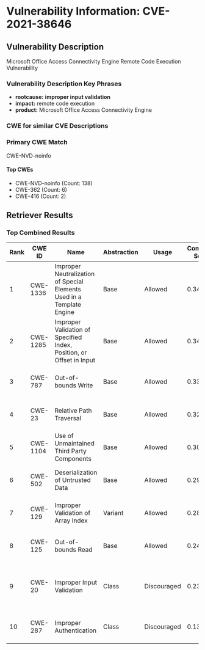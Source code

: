 # Vulnerability Information: CVE-2021-38646

## Vulnerability Description
Microsoft Office Access Connectivity Engine Remote Code Execution Vulnerability

### Vulnerability Description Key Phrases
- **rootcause:** **improper input validation**
- **impact:** remote code execution
- **product:** Microsoft Office Access Connectivity Engine

### CWE for similar CVE Descriptions
### Primary CWE Match
CWE-NVD-noinfo

#### Top CWEs
- CWE-NVD-noinfo (Count: 138)
- CWE-362 (Count: 6)
- CWE-416 (Count: 2)

## Retriever Results

### Top Combined Results

| Rank | CWE ID | Name | Abstraction | Usage | Combined Score | Retrievers | Individual Scores |
|------|--------|------|-------------|-------|---------------|------------|-------------------|
| 1 | CWE-1336 | Improper Neutralization of Special Elements Used in a Template Engine | Base | Allowed | 0.3401 | sparse, graph | sparse: 0.043, graph: 0.882 |
| 2 | CWE-1285 | Improper Validation of Specified Index, Position, or Offset in Input | Base | Allowed | 0.3400 | sparse, graph | sparse: 0.043, graph: 0.882 |
| 3 | CWE-787 | Out-of-bounds Write | Base | Allowed | 0.3315 | sparse, graph | sparse: 0.044, graph: 0.857 |
| 4 | CWE-23 | Relative Path Traversal | Base | Allowed | 0.3298 | sparse, graph | sparse: 0.041, graph: 0.857 |
| 5 | CWE-1104 | Use of Unmaintained Third Party Components | Base | Allowed | 0.3064 | dense, sparse | dense: 0.541, sparse: 0.062 |
| 6 | CWE-502 | Deserialization of Untrusted Data | Base | Allowed | 0.2928 | dense, sparse | dense: 0.545, sparse: 0.035 |
| 7 | CWE-129 | Improper Validation of Array Index | Variant | Allowed | 0.2843 | sparse, graph | sparse: 0.032, graph: 0.811 |
| 8 | CWE-125 | Out-of-bounds Read | Base | Allowed | 0.2449 | sparse, graph | sparse: 0.033, graph: 0.631 |
| 9 | CWE-20 | Improper Input Validation | Class | Discouraged | 0.2363 | dense, sparse, graph | dense: 0.558, sparse: 0.040, graph: 0.631 |
| 10 | CWE-287 | Improper Authentication | Class | Discouraged | 0.1312 | dense, sparse | dense: 0.544, sparse: 0.036 |

